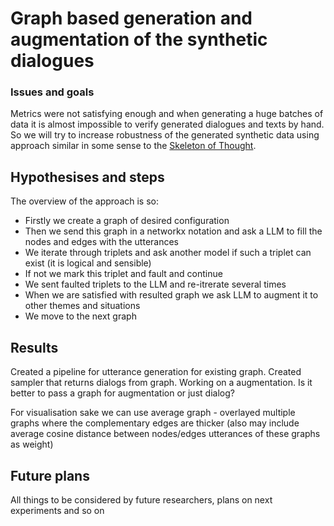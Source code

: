 # Graph based generation and augmentation of the synthetic dialogues

### Issues and goals

Metrics were not satisfying enough and when generating a huge batches of data it is almost impossible to verify generated dialogues and texts by hand.
So we will try to increase robustness of the generated synthetic data using approach similar in some sense to the [Skeleton of Thought](https://arxiv.org/abs/2307.15337).

## Hypothesises and steps

The overview of the approach is so:
- Firstly we create a graph of desired configuration
- Then we send this graph in a networkx notation and ask a LLM to fill the nodes and edges with the utterances
- We iterate through triplets and ask another model if such a triplet can exist (it is logical and sensible)
- If not we mark this triplet and fault and continue
- We sent faulted triplets to the LLM and re-itrerate several times
- When we are satisfied with resulted graph we ask LLM to augment it to other themes and situations
- We move to the next graph

## Results
Created a pipeline for utterance generation for existing graph. Created sampler that returns dialogs from graph. Working on a augmentation.
Is it better to pass a graph for augmentation or just dialog?

For visualisation sake we can use average graph - overlayed multiple graphs where the complementary edges are thicker (also may include average cosine distance between nodes/edges utterances of these graphs as weight)

## Future plans
All things to be considered by future researchers, plans on next experiments and so on
